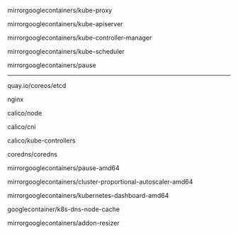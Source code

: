 
mirrorgooglecontainers/kube-proxy 

mirrorgooglecontainers/kube-apiserver

mirrorgooglecontainers/kube-controller-manager

mirrorgooglecontainers/kube-scheduler

mirrorgooglecontainers/pause

-------------------------------------

quay.io/coreos/etcd

nginx

calico/node

calico/cni

calico/kube-controllers

coredns/coredns

mirrorgooglecontainers/pause-amd64

mirrorgooglecontainers/cluster-proportional-autoscaler-amd64

mirrorgooglecontainers/kubernetes-dashboard-amd64

googlecontainer/k8s-dns-node-cache

mirrorgooglecontainers/addon-resizer
